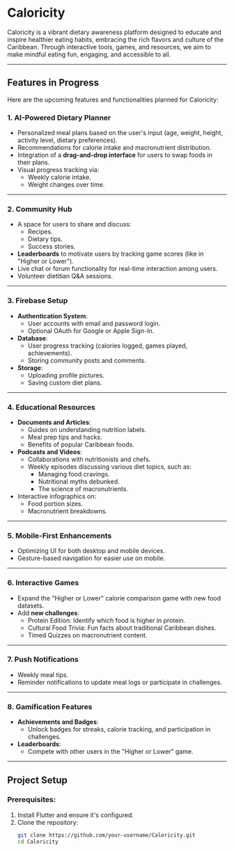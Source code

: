 # **Caloricity**

Caloricity is a vibrant dietary awareness platform designed to educate and inspire healthier eating habits, embracing the rich flavors and culture of the Caribbean. Through interactive tools, games, and resources, we aim to make mindful eating fun, engaging, and accessible to all.

---

## **Features in Progress**

Here are the upcoming features and functionalities planned for Caloricity:

### 1. **AI-Powered Dietary Planner**
- Personalized meal plans based on the user's input (age, weight, height, activity level, dietary preferences).
- Recommendations for calorie intake and macronutrient distribution.
- Integration of a **drag-and-drop interface** for users to swap foods in their plans.
- Visual progress tracking via:
  - Weekly calorie intake.
  - Weight changes over time.

---

### 2. **Community Hub**
- A space for users to share and discuss:
  - Recipes.
  - Dietary tips.
  - Success stories.
- **Leaderboards** to motivate users by tracking game scores (like in "Higher or Lower").
- Live chat or forum functionality for real-time interaction among users.
- Volunteer dietitian Q&A sessions.

---

### 3. **Firebase Setup**
- **Authentication System**:
  - User accounts with email and password login.
  - Optional OAuth for Google or Apple Sign-In.
- **Database**:
  - User progress tracking (calories logged, games played, achievements).
  - Storing community posts and comments.
- **Storage**:
  - Uploading profile pictures.
  - Saving custom diet plans.

---

### 4. **Educational Resources**
- **Documents and Articles**:
  - Guides on understanding nutrition labels.
  - Meal prep tips and hacks.
  - Benefits of popular Caribbean foods.
- **Podcasts and Videos**:
  - Collaborations with nutritionists and chefs.
  - Weekly episodes discussing various diet topics, such as:
    - Managing food cravings.
    - Nutritional myths debunked.
    - The science of macronutrients.
- Interactive infographics on:
  - Food portion sizes.
  - Macronutrient breakdowns.

---

### 5. **Mobile-First Enhancements**
- Optimizing UI for both desktop and mobile devices.
- Gesture-based navigation for easier use on mobile.

---

### 6. **Interactive Games**
- Expand the "Higher or Lower" calorie comparison game with new food datasets.
- Add **new challenges**:
  - Protein Edition: Identify which food is higher in protein.
  - Cultural Food Trivia: Fun facts about traditional Caribbean dishes.
  - Timed Quizzes on macronutrient content.

---

### 7. **Push Notifications**
- Weekly meal tips.
- Reminder notifications to update meal logs or participate in challenges.

---

### 8. **Gamification Features**
- **Achievements and Badges**:
  - Unlock badges for streaks, calorie tracking, and participation in challenges.
- **Leaderboards**:
  - Compete with other users in the "Higher or Lower" game.

---

## **Project Setup**

### Prerequisites:
1. Install Flutter and ensure it's configured.
2. Clone the repository:
   ```bash
   git clone https://github.com/your-username/Caloricity.git
   cd Caloricity